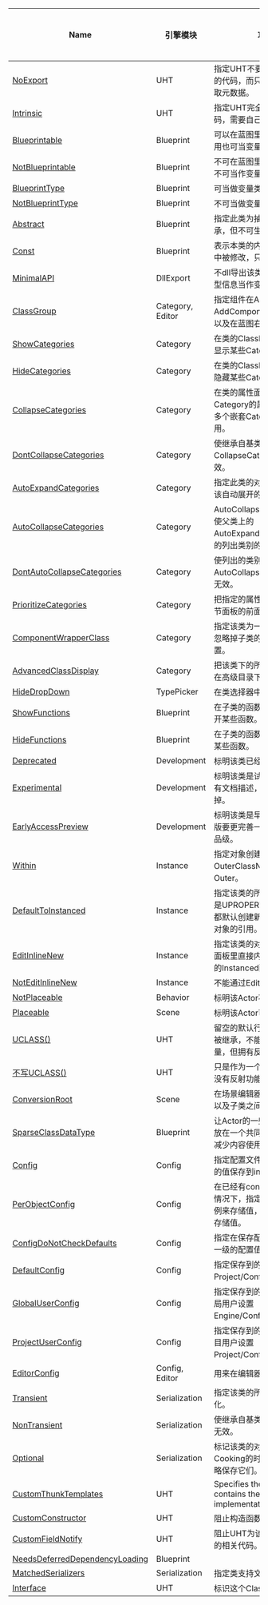 | Name                                                         | 引擎模块         | 功能描述                                                     | 常用程度 |
| ------------------------------------------------------------ | ---------------- | ------------------------------------------------------------ | -------- |
| [NoExport](UCLASS/UHT/NoExport.md)                              | UHT              | 指定UHT不要用来自动生成注册的代码，而只是进行词法分析提取元数据。 | 0        |
| [Intrinsic](UCLASS/UHT/Intrinsic)                            | UHT              | 指定UHT完全不为此类生成代码，需要自己手写。                  | 0        |
| [Blueprintable](UCLASS/Blueprint/Blueprintable/Blueprintable) | Blueprint        | 可以在蓝图里被继承，隐含的作用也可当变量类型                 | 5        |
| [NotBlueprintable](UCLASS/Blueprint/NotBlueprintable)        | Blueprint        | 不可在蓝图里继承，隐含作用也不可当作变量                     | 4        |
| [BlueprintType](UCLASS/Blueprint/BlueprintType/BlueprintType) | Blueprint        | 可当做变量类型                                               | 5        |
| [NotBlueprintType](UCLASS/Blueprint/NotBlueprintType)        | Blueprint        | 不可当做变量类型                                             | 4        |
| [Abstract](UCLASS/Blueprint/Abstract/Abstract.md)            | Blueprint        | 指定此类为抽象基类。可被继承，但不可生成对象。               | 5        |
| [Const](UPARAM/Blueprint/Const/Const.md)                     | Blueprint        | 表示本类的内部属性不可在蓝图中被修改，只读不可写。           | 3        |
| [MinimalAPI](UINTERFACE/UHT/MinimalAPI.md)                   | DllExport        | 不dll导出该类的函数，只导出类型信息当作变量。                | 3        |
| [ClassGroup](UCLASS/Category/ClassGroup/ClassGroup.md)       | Category, Editor | 指定组件在Actor的AddComponent面板里的分组，以及在蓝图右键菜单中的分组。 | 3        |
| [ShowCategories](UCLASS/Category/ShowCategories/ShowCategories.md) | Category         | 在类的ClassDefaults属性面板里显示某些Category的属性。        | 3        |
| [HideCategories](UCLASS/Category/HideCategories/HideCategories.md) | Category         | 在类的ClassDefaults属性面板里隐藏某些Category的属性。        | 4        |
| [CollapseCategories](UCLASS/Category/CollapseCategories/CollapseCategories.md) | Category         | 在类的属性面板里隐藏所有带Category的属性，但是只对带有多个嵌套Category的属性才起作用。 | 2        |
| [DontCollapseCategories](UCLASS/Category/DontCollapseCategories.md) | Category         | 使继承自基类的CollapseCatogories说明符无效。                 | 2        |
| [AutoExpandCategories](UCLASS/Category/AutoExpandCategories/AutoExpandCategories.md) | Category         | 指定此类的对象在细节面板中应该自动展开的Category。           | 1        |
| [AutoCollapseCategories](UCLASS/Category/AutoCollapseCategories/AutoCollapseCategories.md) | Category         | AutoCollapseCategories说明符使父类上的 AutoExpandCategories 说明符的列出类别的效果无效。 | 1        |
| [DontAutoCollapseCategories](UCLASS/Category/DontAutoCollapseCategories.md) | Category         | 使列出的类别的继承自父类的AutoCollapseCategories说明符无效。 | 1        |
| [PrioritizeCategories](UCLASS/Category/PrioritizeCategories/PrioritizeCategories.md) | Category         | 把指定的属性目录优先显示在细节面板的前面。                   | 3        |
| [ComponentWrapperClass](UCLASS/Category/ComponentWrapperClass/ComponentWrapperClass.md) | Category         | 指定该类为一个简单的封装类，忽略掉子类的Category相关设置。   | 2        |
| [AdvancedClassDisplay](UCLASS/Category/AdvancedClassDisplay/AdvancedClassDisplay.md) | Category         | 把该类下的所有属性都默认显示在高级目录下                     | 4        |
| [HideDropDown](UCLASS/TypePicker/HideDropDown/HideDropDown.md) | TypePicker       | 在类选择器中隐藏此类                                         | 2        |
| [ShowFunctions](UCLASS/Blueprint/ShowFunctions.md)           | Blueprint        | 在子类的函数覆盖列表里重新打开某些函数。                     | 2        |
| [HideFunctions](UCLASS/Blueprint/HideFunctions/HideFunctions.md) | Blueprint        | 在子类的函数覆盖列表里隐藏掉某些函数。                       | 2        |
| [Deprecated](UCLASS/Development/Deprecated/Deprecated.md)    | Development      | 标明该类已经弃用。                                           | 3        |
| [Experimental](UCLASS/Development/Experimental/Experimental.md) | Development      | 标明该类是试验性版本，当前没有文档描述，之后有可能废弃掉。   | 3        |
| [EarlyAccessPreview](UCLASS/Development/EarlyAccessPreview/EarlyAccessPreview.md) | Development      | 标明该类是早期预览版，比试验版要更完善一些，但还是没到产品级。 | 3        |
| [Within](UCLASS/Instance/Within.md)                          | Instance         | 指定对象创建的时候必须依赖于OuterClassName的对象作为Outer。  | 3        |
| [DefaultToInstanced](UCLASS/Instance/DefaultToInstanced/DefaultToInstanced.md) | Instance         | 指定该类的所有实例属性都默认是UPROPERTY(instanced)，即都默认创建新的实例，而不是对对象的引用。 | 4        |
| [EditInlineNew](UCLASS/Instance/EditInlineNew/EditInlineNew.md) | Instance         | 指定该类的对象可以在属性细节面板里直接内联创建，要和属性的Instanced配合。 | 5        |
| [NotEditInlineNew](UCLASS/Instance/NotEditInlineNew.md)      | Instance         | 不能通过EditInline按钮创建                                   | 1        |
| [NotPlaceable](UCLASS/Scene/NotPlaceable/NotPlaceable.md)    | Behavior         | 标明该Actor不可被放置在关卡里                                | 3        |
| [Placeable](UCLASS/Scene/Placeable/Placeable.md)             | Scene            | 标明该Actor可以放置在关卡里。                                | 3        |
| [UCLASS()](UCLASS/UHT/UCLASS().md)                           | UHT              | 留空的默认行为是不能在蓝图中被继承，不能在蓝图中定义变量，但拥有反射的功能。 | 5        |
| [不写UCLASS()](UCLASS/UHT/不写UCLASS().md)                   | UHT              | 只是作为一个普通的C++对象，没有反射功能。                    | 1        |
| [ConversionRoot](UCLASS/Scene/ConversionRoot/ConversionRoot.md) | Scene            | 在场景编辑器里允许Actor在自身以及子类之间做转换              | 1        |
| [SparseClassDataType](UCLASS/Blueprint/SparseClassDataType/SparseClassDataType.md) | Blueprint        | 让Actor的一些重复不变的数据存放在一个共同的结构里，以达到减少内容使用量的目的 | 3        |
| [Config](UCLASS/Config/Config.md)                            | Config           | 指定配置文件的名字，把该对象的值保存到ini配置文件中。        | 5        |
| [PerObjectConfig](UCLASS/Config/PerObjectConfig.md)          | Config           | 在已经有config配置文件名字的情况下，指定应该按每个对象实例来存储值，而不是一个类一个存储值。 | 5        |
| [ConfigDoNotCheckDefaults](UCLASS/Config/ConfigDoNotCheckDefaults.md) | Config           | 指定在保存配置值的时候忽略上一级的配置值的一致性检查。       | 1        |
| [DefaultConfig](UCLASS/Config/DefaultConfig/DefaultConfig.md) | Config           | 指定保存到的配置文件层级是Project/Config/DefaultXXX.ini。    | 3        |
| [GlobalUserConfig](UCLASS/Config/GlobalUserConfig/GlobalUserConfig.md) | Config           | 指定保存到的配置文件层级是全局用户设置 Engine/Config/UserXXX.ini。 | 3        |
| [ProjectUserConfig](UCLASS/Config/ProjectUserConfig/ProjectUserConfig.md) | Config           | 指定保存到的配置文件层级是项目用户设置 Project/Config/UserXXX.ini。 | 3        |
| [EditorConfig](UCLASS/Config/EditorConfig/EditorConfig.md)   | Config, Editor   | 用来在编辑器状态下保存信息。                                 | 1        |
| [Transient](UCLASS/Serialization/Transient/Transient.md)     | Serialization    | 指定该类的所有对象都略过序列化。                             | 3        |
| [NonTransient](UCLASS/Serialization/NonTransient.md)         | Serialization    | 使继承自基类的Transient说明符无效。                          | 3        |
| [Optional](UCLASS/Serialization/Optional/Optional.md)        | Serialization    | 标记该类的对象是可选的，在Cooking的时候可以选择是否要忽略保存它们。 | 1        |
| [CustomThunkTemplates](UCLASS/UHT/CustomThunkTemplates.md)   | UHT              | Specifies the struct that contains the CustomThunk implementations |          |
| [CustomConstructor](UCLASS/UHT/CustomConstructor.md)         | UHT              | 阻止构造函数声明自动生成。                                   |          |
| [CustomFieldNotify](UCLASS/UHT/CustomFieldNotify.md)         | UHT              | 阻止UHT为该类生成FieldNotify的相关代码。                     | 0        |
| [NeedsDeferredDependencyLoading](UCLASS/Blueprint/NeedsDeferredDependencyLoading.md) | Blueprint        |                                                              |          |
| [MatchedSerializers](UCLASS/Serialization/MatchedSerializers/MatchedSerializers.md) | Serialization    | 指定类支持文本结构序列化                                     | 0        |
| [Interface](UCLASS/UHT/Interface.md)                         | UHT              | 标识这个Class是个Interface。                                 | 0        |
